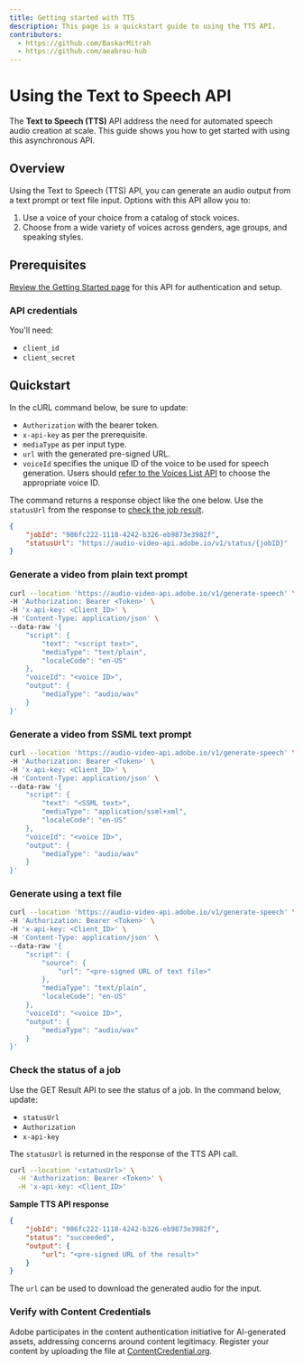 ```yaml
---
title: Getting started with TTS
description: This page is a quickstart guide to using the TTS API.
contributors:
  - https://github.com/BaskarMitrah
  - https://github.com/aeabreu-hub
---
```


# Using the Text to Speech API

The **Text to Speech (TTS)** API address the need for automated speech audio creation at scale. This guide shows you how to get started with using this asynchronous API.

## Overview

Using the Text to Speech (TTS) API, you can generate an audio output from a text prompt or text file input.
Options with this API allow you to:

1. Use a voice of your choice from a catalog of stock voices.
2. Choose from a wide variety of voices across genders, age groups, and speaking styles.

## Prerequisites

[Review the Getting Started page](/getting_started/) for this API for authentication and setup.

### API credentials

You'll need:

- ```client_id```
- ```client_secret```

## Quickstart

In the cURL command below, be sure to update:
- `Authorization` with the bearer token.
- `x-api-key` as per the prerequisite.
- `mediaType` as per input type.
- `url` with the generated pre-signed URL.
- `voiceId` specifies the unique ID of the voice to be used for speech generation. Users should [refer to the Voices List API](/api) to choose the appropriate voice ID.

The command returns a response object like the one below. Use the `statusUrl` from the response to [check the job result](#check-the-status-of-a-job).

```json
{
    "jobId": "986fc222-1118-4242-b326-eb9873e3982f",
    "statusUrl": "https://audio-video-api.adobe.io/v1/status/{jobID}"
}
```

### Generate a video from plain text prompt

```bash
curl --location 'https://audio-video-api.adobe.io/v1/generate-speech' \
-H 'Authorization: Bearer <Token>' \
-H 'x-api-key: <Client_ID>' \
-H 'Content-Type: application/json' \
--data-raw '{
    "script": {
        "text": "<script text>",
        "mediaType": "text/plain",
        "localeCode": "en-US"
    },
    "voiceId": "<voice ID>",
    "output": {
        "mediaType": "audio/wav"
    }
}'
```

### Generate a video from SSML text prompt

```bash
curl --location 'https://audio-video-api.adobe.io/v1/generate-speech' \
-H 'Authorization: Bearer <Token>' \
-H 'x-api-key: <Client_ID>' \
-H 'Content-Type: application/json' \
--data-raw '{
    "script": {
        "text": "<SSML text>",
        "mediaType": "application/ssml+xml",
        "localeCode": "en-US"
    },
    "voiceId": "<voice ID>",
    "output": {
        "mediaType": "audio/wav"
    }
}'
```

### Generate using a text file

```bash
curl --location 'https://audio-video-api.adobe.io/v1/generate-speech' \
-H 'Authorization: Bearer <Token>' \
-H 'x-api-key: <Client_ID>' \
-H 'Content-Type: application/json' \
--data-raw '{
    "script": {
        "source": {
            "url": "<pre-signed URL of text file>"
        },
        "mediaType": "text/plain",
        "localeCode": "en-US"
    },
    "voiceId": "<voice ID>",
    "output": {
        "mediaType": "audio/wav"
    }
}'
```

### Check the status of a job

Use the GET Result API to see the status of a job. In the command below, update:

- `statusUrl`
- `Authorization`
- `x-api-key`

The `statusUrl` is returned in the response of the TTS API call.


```bash
curl --location '<statusUrl>' \
  -H 'Authorization: Bearer <Token>' \
  -H 'x-api-key: <Client_ID>' 
```

**Sample TTS API response**

```json
{
    "jobId": "986fc222-1118-4242-b326-eb9873e3982f",
    "status": "succeeded",
    "output": {
        "url": "<pre-signed URL of the result>"
    }
}
```

The `url` can be used to download the generated audio for the input.

### Verify with Content Credentials

Adobe participates in the content authentication initiative for AI-generated assets, addressing concerns around content legitimacy. Register your content by uploading the file at [ContentCredential.org](https://contentcredentials.org/verify).
